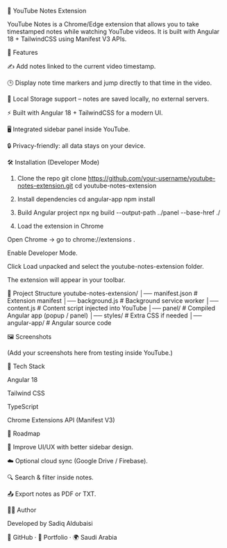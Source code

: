 📒 YouTube Notes Extension

YouTube Notes is a Chrome/Edge extension that allows you to take timestamped notes while watching YouTube videos.
It is built with Angular 18 + TailwindCSS using Manifest V3 APIs.

🚀 Features

✍️ Add notes linked to the current video timestamp.

🕒 Display note time markers and jump directly to that time in the video.

💾 Local Storage support – notes are saved locally, no external servers.

⚡️ Built with Angular 18 + TailwindCSS for a modern UI.

🖥️ Integrated sidebar panel inside YouTube.

🔒 Privacy-friendly: all data stays on your device.

🛠️ Installation (Developer Mode)
1. Clone the repo
git clone https://github.com/your-username/youtube-notes-extension.git
cd youtube-notes-extension

2. Install dependencies
cd angular-app
npm install

3. Build Angular project
npx ng build --output-path ../panel --base-href ./

4. Load the extension in Chrome

Open Chrome → go to chrome://extensions
.

Enable Developer Mode.

Click Load unpacked and select the youtube-notes-extension folder.

The extension will appear in your toolbar.

📂 Project Structure
youtube-notes-extension/
│── manifest.json          # Extension manifest
│── background.js          # Background service worker
│── content.js             # Content script injected into YouTube
│── panel/                 # Compiled Angular app (popup / panel)
│── styles/                # Extra CSS if needed
│── angular-app/           # Angular source code

🖼️ Screenshots

(Add your screenshots here from testing inside YouTube.)

🧩 Tech Stack

Angular 18

Tailwind CSS

TypeScript

Chrome Extensions API (Manifest V3)

📌 Roadmap

🎨 Improve UI/UX with better sidebar design.

☁️ Optional cloud sync (Google Drive / Firebase).

🔍 Search & filter inside notes.

📤 Export notes as PDF or TXT.

👨‍💻 Author

Developed by Sadiq Aldubaisi

🔗 GitHub · 💼 Portfolio · 🌍 Saudi Arabia